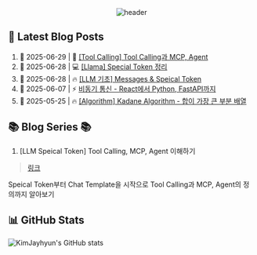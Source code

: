<div align="center">
  <img src="https://capsule-render.vercel.app/api?&type=rect&color=gradient&text=KimJayhyun&fontAlign=30&fontSize=30&textBg=true&animation=fadeIn&desc=My%20Code%20World&descAlign=60&descAlignY=50" alt="header">
</div>

## 📝 Latest Blog Posts

<!-- BLOG-POST-LIST:START -->

 1. 📅 2025-06-29  |  🚀 [[Tool Calling] Tool Calling과 MCP, Agent](https://velog.io/@kimjayhyun/Tool-Calling-Tool-Calling%EA%B3%BC-MCP-Agent)
 2. 📅 2025-06-28  |  💻 [[Llama] Special Token 정리](https://velog.io/@kimjayhyun/Llama-Special-Token-%EC%A0%95%EB%A6%AC)
 3. 📅 2025-06-28  |  🔥 [[LLM 기초] Messages &amp; Speical Token](https://velog.io/@kimjayhyun/LLM-%EA%B8%B0%EC%B4%88-Messages-Speical-Token)
 4. 📅 2025-06-07  |  ⚡ [비동기 통신 - React에서 Python, FastAPI까지](https://velog.io/@kimjayhyun/%EB%B9%84%EB%8F%99%EA%B8%B0-%ED%86%B5%EC%8B%A0-React%EC%97%90%EC%84%9C-Python-FastAPI%EA%B9%8C%EC%A7%80)
 5. 📅 2025-05-25  |  🔥 [[Algorithm] Kadane Algorithm - 합이 가장 큰 부분 배열](https://velog.io/@kimjayhyun/Algorithm-Kadane-Algorithm-%ED%95%A9%EC%9D%B4-%EA%B0%80%EC%9E%A5-%ED%81%B0-%EB%B6%80%EB%B6%84-%EB%B0%B0%EC%97%B4)
<!-- BLOG-POST-LIST:END -->

<!--
<h3 align="center">💻 Tech Stack 💻</h3>
<div align="center">
  <img src="https://img.shields.io/badge/python-20232a.svg?style=for-the-badge&logo=python&logoColor=61DAFB" />
</div>

<div align="center">
  <img src="https://img.shields.io/badge/docker-20232a.svg?style=for-the-badge&logo=docker&logoColor=61DAFB" />
  <img src="https://img.shields.io/badge/podman-20232a.svg?style=for-the-badge&logo=podman&logoColor=61DAFB" />
  
</div>

<h3 align="center">📞  Contact Information 📞 </h3>
<div align="center">
  <a href="mailto:Kimjayhyun@outlook.kr">
    <img
      src="https://img.shields.io/badge/Kimjayhyun@outlook.kr-08253c?style=for-the-badge&logo=gmail&logoColor=FF4154&"/>&nbsp
  </a>
</div>

-->

## 📚 Blog Series 📚

1. [LLM Speical Token] Tool Calling, MCP, Agent 이해하기
  > [링크](https://velog.io/@kimjayhyun/series/LLM-Special-Token-%EA%B8%B0%EC%B4%88%EB%B6%80%ED%84%B0-Tool-Calling%EA%B9%8C%EC%A7%80)
  
  Speical Token부터 Chat Template을 시작으로 Tool Calling과 MCP, Agent의 정의까지 알아보기

## 📊 GitHub Stats

<div align="left">
  <img src="https://github-readme-stats.vercel.app/api?username=kimjayhyun&show_icons=true&theme=radical" alt="KimJayhyun's GitHub stats" />
</div>

<!--
<a href="https://solved.ac/kimjayhyun/">
  <img src="http://mazassumnida.wtf/api/v2/generate_badge?boj=KimJayhyun" alt="KimJayhyun's Solved.ac Profile" />
</a>
-->

<!--
**KimJayhyun/KimJayhyun** is a ✨ _special_ ✨ repository because its `README.md` (this file) appears on your GitHub profile.

Here are some ideas to get you started:

- 🔭 I’m currently working on ...
- 🌱 I’m currently learning ...
- 👯 I’m looking to collaborate on ...
- 🤔 I’m looking for help with ...
- 💬 Ask me about ...
- 📫 How to reach me: ...
- 😄 Pronouns: ...
- ⚡ Fun fact: ...

- 💬 Ask me about ...
-->
